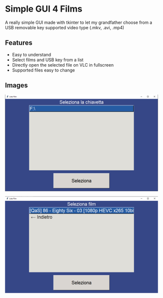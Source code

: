# Simple GUI 4 Films

A really simple GUI made with tkinter to let my grandfather choose from a USB removable key supported video type (.mkv, .avi, .mp4)

## Features

- Easy to understand 
- Select films and USB key from a list
- Directly open the selected file on VLC in fullscreen
- Supported files easy to change

## Images
![image info](./pictures/image.png)

![image info](./pictures/image2.png)
